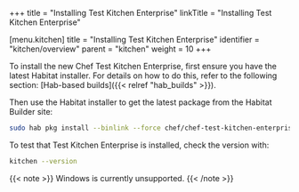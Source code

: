+++
title = "Installing Test Kitchen Enterprise"
linkTitle = "Installing Test Kitchen Enterprise"

[menu.kitchen]
title = "Installing Test Kitchen Enterprise"
identifier = "kitchen/overview"
parent = "kitchen"
weight = 10
+++

To install the new Chef Test Kitchen Enterprise, first ensure you have the latest Habitat installer. For details on how to do this, refer to the following section: [Hab-based builds]({{< relref "hab_builds" >}}).

Then use the Habitat installer to get the latest package from the Habitat Builder site:

```sh
sudo hab pkg install --binlink --force chef/chef-test-kitchen-enterprise --channel unstable
```

To test that Test Kitchen Enterprise is installed, check the version with:

```sh
kitchen --version
```

{{< note >}}
Windows is currently unsupported.
{{< /note >}}
